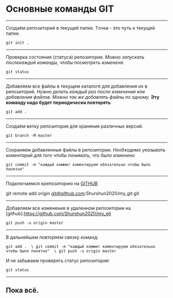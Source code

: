 # Основные команды GIT

---
Создаём репозиторий в текущей папке. Tочка - это путь к текущей папке.

`git init .`

---

Проверка состояния (статуса) репозитория. _Можно запускать послекаждой команды, чтобы посмотреть  измененя._

`git status`

---

Добавляем все файлы в текущем каталоге для добавления их в репозиторий. _Нужно делать каждый раз после изменения или добавления файлов. Можно так же добавлять файлы по одному._ __Эту команду надо будет периодически повторять__

`git add .`

---

Создаём ветку репозитория для хранения различных версий.
 
`git branch -M master`

---

Сохраняем добавленные файлы в репозитории. _Необходимо указывать коментарий для того чтобы понимать, что было изменено_

`git commit -m "каждый коммит коментируем обязательно чтобы было понятно"`

---

Подключаемся крепозиторию на [GITHUB](https://github.com "github.com")

git remote add origin git@github.com:Shurshun2020/my_git.git

---

Добавляем все изменения в удаленном репозитории на [github]:https://github.com/Shurshun2020/my_git

`git push -u origin master`

---

В дальнейшем повторяем связку команд:


`git add .  \
git commit -m "каждый коммит коментируем обязательно чтобы было понятно"  \
git push -u origin master`  

И не забываем проверять статус репозитория:

`git status`

---

## Пока всё.

